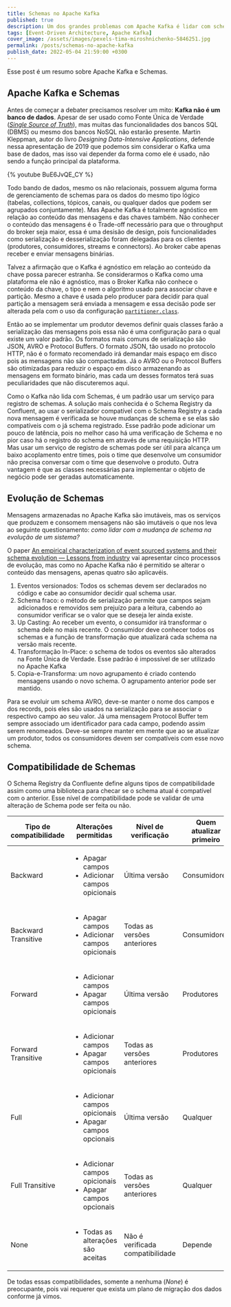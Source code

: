 ```yaml
---
title: Schemas no Apache Kafka
published: true
description: Um dos grandes problemas com Apache Kafka é lidar com schema das mensagens. Nesse post vou levantar alguns problemas e algumas soluções.
tags: [Event-Driven Architecture, Apache Kafka]
cover_image: /assets/images/pexels-tima-miroshnichenko-5846251.jpg
permalink: /posts/schemas-no-apache-kafka
publish_date: 2022-05-04 21:59:00 +0300
---
```


Esse post é um resumo sobre Apache Kafka e Schemas.

## Apache Kafka e Schemas

Antes de começar a debater precisamos resolver um mito: **Kafka não é um banco de dados**. Apesar de ser usado como Fonte Única de Verdade ([_Single Source of Truth_](https://en.wikipedia.org/wiki/Single_source_of_truth)), mas muitas das funcionalidades dos bancos SQL (DBMS) ou mesmo dos bancos NoSQL não estarão presente. Martin Kleppman, autor do livro _Designing Data-Intensive Applications_, defende nessa apresentação de 2019 que podemos sim considerar o Kafka uma base de dados, mas isso vai depender da forma como ele é usado, não sendo a função principal da plataforma.

{% youtube BuE6JvQE_CY %}

Todo bando de dados, mesmo os não relacionais, possuem alguma forma de gerenciamento de schemas para os dados do mesmo tipo lógico (tabelas, collections, tópicos, canais, ou qualquer dados que podem ser agrupados conjuntamente). Mas Apache Kafka é totalmente agnóstico em relação ao conteúdo das mensagens e das chaves também. Não conhecer o conteúdo das mensagens é o Trade-off necessário para que o throughput do broker seja maior, essa é uma desisão de design, pois funcionalidades como serialização e desserialização foram delegadas para os clientes (produtores, consumidores, streams e connectors). Ao broker cabe apenas receber e enviar mensagens binárias.

Talvez a afirmação que o Kafka é agnóstico em relação ao conteúdo da chave possa parecer estranha. Se considerarmos o Kafka como uma plataforma ele não é agnóstico, mas o Broker Kafka não conhece o conteúdo da chave, o tipo e nem o algoritmo usado para associar chave e partição. Mesmo a chave é usada pelo producer para decidir para qual partição a mensagem será enviada a mensagem e essa decisão pode ser alterada pela com o uso da configuração [`partitioner.class`](https://kafka.apache.org/documentation/#producerconfigs_partitioner.class).

Então ao se implementar um produtor devemos definir quais classes farão a serialização das mensagens pois essa não é uma configuração para o qual existe um valor padrão. Os formatos mais comuns de serialização são JSON, AVRO e Protocol Buffers. O formato JSON, tão usado no protocolo HTTP, não é o formato recomendado irá demandar mais espaço em disco pois as mensagens não são compactadas. Já o AVRO ou o Protocol Buffers são otimizadas para reduzir o espaço em disco armazenando as mensagens em formato binário, mas cada um desses formatos terá suas peculiaridades que não discuteremos aqui.

Como o Kafka não lida com Schemas, é um padrão usar um serviço para registro de schemas. A solução mais conhecida é o Schema Registry da Confluent, ao usar o serializador compatível com o Schema Registry a cada nova mensagem é verificada se houve mudanças de schema e se elas são compatíveis com o já schema registrado. Esse padrão pode adicionar um pouco de latência, pois no melhor caso há uma verificação de Schema e no pior caso há o registro do schema em através de uma requisição HTTP. Mas usar um serviço de registro de schemas pode ser útil para alcança um baixo acoplamento entre times, pois o time que desenvolve um consumidor não precisa conversar com o time que desenvolve o produto. Outra vantagem é que as classes necessárias para implementar o objeto de negócio pode ser geradas automaticamente.

## Evolução de Schemas

Mensagens armazenadas no Apache Kafka são imutáveis, mas os serviços que produzem e consomem mensagens não são imutáveis o que nos leva ao seguinte questionamento: _como lidar com a mudança de schema na evolução de um sistema?_

O paper [An empirical characterization of event sourced systems and their schema evolution — Lessons from industry](https://www.sciencedirect.com/science/article/pii/S0164121221000674#b26) vai apresentar cinco processos de evolução, mas como no Apache Kafka não é permitido se alterar o conteúdo das mensagens, apenas quatro são aplicavéis.

1. Eventos versionados: Todos os schemas devem ser declarados no código e cabe ao consumidor decidir qual schema usar.
2. Schema fraco: o método de serialização permite que campos sejam adicionados e removidos sem prejuízo para a leitura, cabendo ao consumidor verificar se o valor que se deseja ler ainda existe.
3. Up Casting: Ao receber um evento, o consumidor irá transformar o schema dele no mais recente. O consumidor deve conhecer todos os schemas e a função de transformação que atualizará cada schema na versão mais recente.
4. Transformação In-Place: o schema de todos os eventos são alterados na Fonte Única de Verdade. Esse padrão é impossível de ser utilizado no Apache Kafka
5. Copia-e-Transforma: um novo agrupamento é criado contendo mensagens usando o novo schema. O agrupamento anterior pode ser mantido.

Para se evoluir um schema AVRO, deve-se manter o nome dos campos e dos records, pois eles são usados na serialização para se associar o respectivo campo ao seu valor. Já uma mensagem Protocol Buffer tem sempre associado um identificador para cada campo, podendo assim serem renomeados. Deve-se sempre manter em mente que ao se atualizar um produtor, todos os consumidores devem ser compatíveis com esse novo schema.

## Compatibilidade de Schemas

O Schema Registry da Confluente define alguns tipos de compatibilidade assim como uma biblioteca para checar se o schema atual é compatível com o anterior. Esse nível de compatibilidade pode se validar de uma alteração de Schema pode ser feita ou não.

<div>
    <table>
        <thead>
            <tr>
                <th>Tipo de compatibilidade</th>
                <th>Alterações permitidas</th>
                <th>Nível de verificação</th>
                <th>Quem atualizar primeiro</th>
            </tr>
        </thead>
        <tbody>
            <tr>
            <td>Backward</td>
                <td>
                    <div>
                        <ul>
                            <li>Apagar campos</li>
                            <li>Adicionar campos opicionais</li>
                        </ul>
                    </div>
                </td>
                <td>Última versão</td>
                <td>Consumidores</td>
            </tr>
            <tr>
                <td>Backward Transitive</td>
                <td>
                    <div>
                        <ul>
                            <li>Apagar campos</li>
                            <li>Adicionar campos opicionais</li>
                        </ul>
                    </div>
                </td>
                <td>Todas as versões anteriores</td>
                <td>Consumidores</td>
            </tr>
            <tr>
                <td>Forward</td>
                <td>
                    <div>
                        <ul>
                            <li>Adicionar campos</li>
                            <li>Apagar campos opicionais</li>
                        </ul>
                    </div>
                </td>
                <td>Última versão</td>
                <td>Produtores</td>
            </tr>
            <tr>
                <td>Forward Transitive</td>
                <td>
                    <div>
                        <ul>
                            <li>Adicionar campos</li>
                            <li>Apagar campos opicionais</li>
                        </ul>
                    </div>
                </td>
                <td>Todas as versões anteriores</td>
                <td>Produtores</td>
            </tr>
            <tr>
                <td>Full</td>
                <td>
                    <div>
                        <ul>
                            <li>Adicionar campos opicionais</li>
                            <li>Apagar campos opcionais</li>
                        </ul>
                    </div>
                </td>
                <td>Última versão</td>
                <td>Qualquer</td>
            </tr>
            <tr>
                <td>Full Transitive</td>
                <td>
                    <div>
                        <ul>
                            <li>Adicionar campos opicionais</li>
                            <li>Apagar campos opcionais</li>
                        </ul>
                    </div>
                </td>
                <td>Todas as versões anteriores</td>
                <td>Qualquer</td>
            </tr>
            <tr>
                <td>None</td>
                <td>
                    <div>
                        <ul>
                            <li>Todas as alterações são aceitas</li>
                        </ul>
                    </div>
                </td>
                <td>Não é verificada compatibilidade</td>
                <td>Depende</td>
            </tr>
        </tbody>
    </table>
</div>

De todas essas compatibilidades, somente a nenhuma (_None_) é preocupante, pois vai requerer que exista um plano de migração dos dados conforme já vimos.